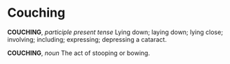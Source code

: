 # Couching

**COUCHING**, _participle present tense_ Lying down; laying down; lying close; involving; including; expressing; depressing a cataract.

**COUCHING**, _noun_ The act of stooping or bowing.